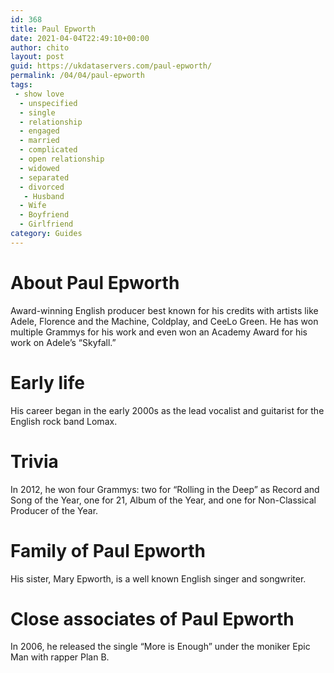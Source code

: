```yaml
---
id: 368
title: Paul Epworth
date: 2021-04-04T22:49:10+00:00
author: chito
layout: post
guid: https://ukdataservers.com/paul-epworth/
permalink: /04/04/paul-epworth
tags:
 - show love
  - unspecified
  - single
  - relationship
  - engaged
  - married
  - complicated
  - open relationship
  - widowed
  - separated
  - divorced
   - Husband
  - Wife
  - Boyfriend
  - Girlfriend
category: Guides
---
```




  
  
#  About Paul Epworth
                  
                  
                  
Award-winning English producer best known for his credits with artists like Adele, Florence and the Machine, Coldplay, and CeeLo Green. He has won multiple Grammys for his work and even won an Academy Award for his work on Adele&#8217;s &#8220;Skyfall.&#8221;
                  
                
                
                
# Early life
                  
                  
                  
His career began in the early 2000s as the lead vocalist and guitarist for the English rock band Lomax.
                  
                
                
                
# Trivia
                  
                  
                  
In 2012, he won four Grammys: two for &#8220;Rolling in the Deep&#8221; as Record and Song of the Year, one for 21, Album of the Year, and one for Non-Classical Producer of the Year.
                  
                
                
                
# Family of Paul Epworth
                  
                  
                  
His sister, Mary Epworth, is a well known English singer and songwriter.
                  
                
                
                
# Close associates of Paul Epworth
                  
                  
                  
In 2006, he released the single &#8220;More is Enough&#8221; under the moniker Epic Man with rapper Plan B.
                  
                
              
            
          
          
          
    
    
  
